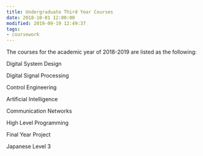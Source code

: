 ```yaml
---
title: Undergraduate Third Year Courses
date: 2018-10-01 12:00:00
modified: 2019-09-19 12:49:37
tags:
- coursework
---
```


The courses for the academic year of 2018-2019 are listed as the following:

<!--more-->

Digital System Design

Digital Signal Processing

Control Engineering

Artificial Intelligence

Communication Networks

High Level Programming

Final Year Project

Japanese Level 3
